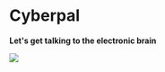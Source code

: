 # Cyberpal
**Let's get talking to the electronic brain**


<a href="https://github.com/404"><img src="https://github.com/riyatyag-6/Cyberpal/blob/main/CyberPal_gif.gif"></a>
